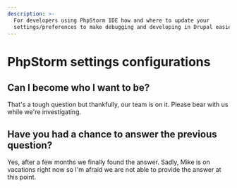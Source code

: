 ```yaml
---
description: >-
  For developers using PhpStorm IDE how and where to update your
  settings/preferences to make debugging and developing in Drupal easier.
---
```


# PhpStorm settings configurations

## Can I become who I want to be?

That's a tough question but thankfully, our team is on it. Please bear with us while we're investigating.

## Have you had a chance to answer the previous question?

Yes, after a few months we finally found the answer. Sadly, Mike is on vacations right now so I'm afraid we are not able to provide the answer at this point.

